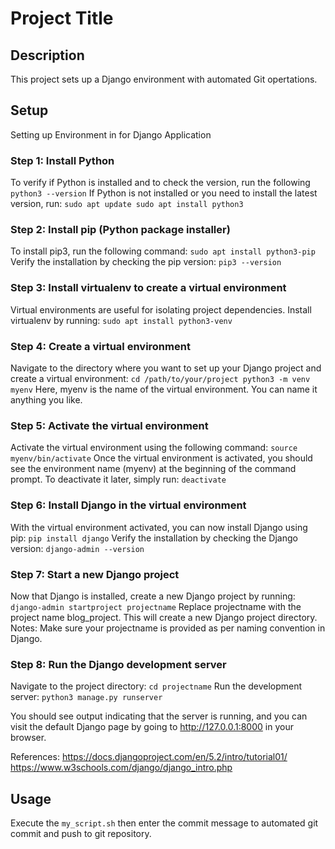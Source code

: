 # Project Title

## Description
This project sets up a Django environment with automated Git opertations.

## Setup
Setting up Environment in for Django Application

### Step 1: Install Python
To verify if Python is installed and to check the version, run the following
`python3 --version`
If Python is not installed or you need to install the latest version, run:
`
sudo apt update
sudo apt install python3
`

### Step 2: Install pip (Python package installer)
To install pip3, run the following command:
`sudo apt install python3-pip`
Verify the installation by checking the pip version:
`pip3 --version`

### Step 3: Install virtualenv to create a virtual environment
Virtual environments are useful for isolating project dependencies. Install virtualenv by running:
`sudo apt install python3-venv`

### Step 4: Create a virtual environment
Navigate to the directory where you want to set up your Django project and create a virtual environment:
`
cd /path/to/your/project
python3 -m venv myenv
`
Here, myenv is the name of the virtual environment. You can name it anything you like.

### Step 5: Activate the virtual environment
Activate the virtual environment using the following command:
`source myenv/bin/activate`
Once the virtual environment is activated, you should see the environment name (myenv) at the beginning of the command prompt.
To deactivate it later, simply run:
`deactivate`

### Step 6: Install Django in the virtual environment
With the virtual environment activated, you can now install Django using pip:
`pip install django`
Verify the installation by checking the Django version:
`django-admin --version`

### Step 7: Start a new Django project
Now that Django is installed, create a new Django project by running:
`django-admin startproject projectname`
Replace projectname with the project name blog_project. This will create a new Django project directory.
Notes: Make sure your projectname is provided as per naming convention in Django.

### Step 8: Run the Django development server
Navigate to the project directory:
`cd projectname`
Run the development server:
`python3 manage.py runserver`

You should see output indicating that the server is running, and you can visit the default Django page by going to http://127.0.0.1:8000 in your browser.
 
References:
https://docs.djangoproject.com/en/5.2/intro/tutorial01/
https://www.w3schools.com/django/django_intro.php


## Usage
Execute the `my_script.sh` then enter the commit message to automated git commit and push to git repository.
